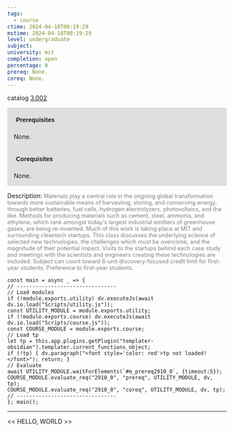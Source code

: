 ```yaml
---
tags:
  - course
ctime: 2024-04-18T00:19:29
mstime: 2024-04-18T00:19:29
level: undergraduate
subject: 
university: mit
completion: open
percentage: 0
prereq: None.
coreq: None.
---
```


catalog [3.002](http://student.mit.edu/catalog/m3a.html#3.002)

<span style="display: block; padding: 15px; background-color: rgb(100, 100, 100, 0.2);"><font id="m_prereq2910_0" style="display: block; font-family: Arial, sans-serif; font-weight: bold; padding: 5px">Prerequisites</font><br><span id="prereq2910_0">None.</span></span>
<span style="display: block; padding: 15px; background-color: rgb(100, 100, 100, 0.2);"><font id="m_coreq2910_0" style="display: block; font-family: Arial, sans-serif; font-weight: bold; padding: 5px">Corequisites</font><br><span id="coreq2910_0">None.</span></span>

<font style="">Description:</font>
<font style="color: grey; font-size: 0.8rem;">Materials play a central role in the ongoing global transformation towards more sustainable means of harvesting, storing, and conserving energy, through better batteries, fuel cells, hydrogen electrolyzers, photovoltaics, and the like. Methods for producing materials such as cement, steel, ammonia, and ethylene, which rank amongst today's largest industrial emitters of greenhouse gases, are being re-invented. Much of this work is taking place at MIT and surrounding cleantech startups. This class discusses the underlying science of selected new technologies, the challenges which must be overcome, and the magnitude of their potential impact. Visits to the startups behind each case study and meetings with the scientists and engineers creating these technologies are included. Subject can count toward 6-unit discovery-focused credit limit for first-year students. Preference to first-year students.</font>

```dataviewjs
const main = async _ => {
// --------------------------------
// Load modules
if (!module.exports.utility) dv.executeJs(await dv.io.load("Scripts/utility.js"));
const UTILITY_MODULE = module.exports.utility;
if (!module.exports.course) dv.executeJs(await dv.io.load("Scripts/course.js"));
const COURSE_MODULE = module.exports.course;
// Load tp
let tp = this.app.plugins.getPlugin("templater-obsidian").templater.current_functions_object;
if (!tp) { dv.paragraph("<font style='color: red'>tp not loaded!</font>"); return; }
// Evaluate
await UTILITY_MODULE.waitForElements(`#m_prereq2910_0`, {timeout:5});
COURSE_MODULE.evaluate_req("2910_0", "prereq", UTILITY_MODULE, dv, tp);
COURSE_MODULE.evaluate_req("2910_0", "coreq", UTILITY_MODULE, dv, tp);
// --------------------------------
}; main();
```

---

<< HELLO, WORLD >>
